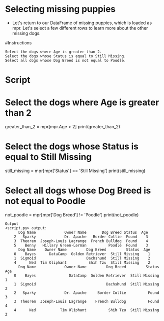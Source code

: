 # Selecting missing puppies

- Let's return to our DataFrame of missing puppies, which is loaded as mpr. Let's select a few different rows to learn more about the other missing dogs.

#Instructions
```
Select the dogs where Age is greater than 2.
Select the dogs whose Status is equal to Still Missing.
Select all dogs whose Dog Breed is not equal to Poodle.
```
# Script

# Select the dogs where Age is greater than 2
greater_than_2 = mpr[mpr.Age > 2]
print(greater_than_2)

# Select the dogs whose Status is equal to Still Missing
still_missing = mpr[mpr['Status'] == 'Still Missing']
print(still_missing)

# Select all dogs whose Dog Breed is not equal to Poodle
not_poodle = mpr[mpr['Dog Breed'] != 'Poodle']
print(not_poodle)
```
Output
<script.py> output:
      Dog Name             Owner Name       Dog Breed Status  Age
    2   Sparky             Dr. Apache   Border Collie  Found    3
    3  Theorem  Joseph-Louis Lagrange  French Bulldog  Found    4
    5    Benny   Hillary Green-Lerman          Poodle  Found    3
      Dog Name    Owner Name         Dog Breed         Status  Age
    0    Bayes      DataCamp  Golden Retriever  Still Missing    1
    1  Sigmoid                       Dachshund  Still Missing    2
    4      Ned  Tim Oliphant          Shih Tzu  Still Missing    2
      Dog Name             Owner Name         Dog Breed         Status  Age
    0    Bayes               DataCamp  Golden Retriever  Still Missing    1
    1  Sigmoid                                Dachshund  Still Missing    2
    2   Sparky             Dr. Apache     Border Collie          Found    3
    3  Theorem  Joseph-Louis Lagrange    French Bulldog          Found    4
    4      Ned           Tim Oliphant          Shih Tzu  Still Missing    2
